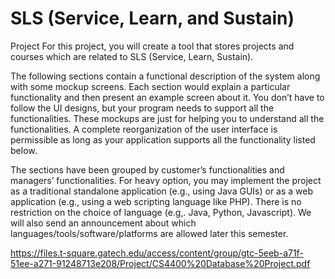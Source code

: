 # SLS (Service, Learn, and Sustain)
Project
For this project, you will create a tool that stores projects and courses which are related to SLS
(Service, Learn, Sustain).

  The following sections contain a functional description of the system along with some mockup 
screens. Each section would explain a particular functionality and then present an example 
screen about it. You don’t have to follow the UI designs, but your program needs to support 
all the functionalities. These mockups are just for helping you to understand all the 
functionalities. A complete reorganization of the user interface is permissible as long as your 
application supports all the functionality listed below.

  The sections have been grouped by customer’s functionalities and managers’ functionalities. 
For heavy option, you may implement the project as a traditional standalone application (e.g., 
using Java GUIs) or as a web application (e.g., using a web scripting language like PHP). 
There is no restriction on the choice of language (e.g,. Java, Python, Javascript). We will also 
send an announcement about which languages/tools/software/platforms are allowed later this semester.

https://files.t-square.gatech.edu/access/content/group/gtc-5eeb-a71f-51ee-a271-91248713e208/Project/CS4400%20Database%20Project.pdf
